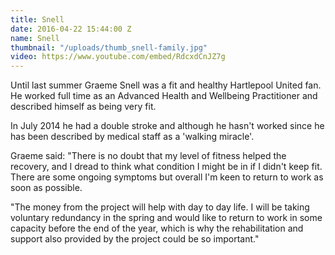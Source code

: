 ```yaml
---
title: Snell
date: 2016-04-22 15:44:00 Z
name: Snell
thumbnail: "/uploads/thumb_snell-family.jpg"
video: https://www.youtube.com/embed/RdcxdCnJZ7g
---
```


Until last summer Graeme Snell was a fit and healthy Hartlepool United fan. He worked full time as an Advanced Health and Wellbeing Practitioner and described himself as being very fit.

In July 2014 he had a double stroke and although he hasn't worked since he has been described by medical staff as a 'walking miracle'.

Graeme said: "There is no doubt that my level of fitness helped the recovery, and I dread to think what condition I might be in if I didn't keep fit. There are some ongoing symptoms but overall I'm keen to return to work as soon as possible.

"The money from the project will help with day to day life. I will be taking voluntary redundancy in the spring and would like to return to work in some capacity before the end of the year, which is why the rehabilitation and support also provided by the project could be so important."